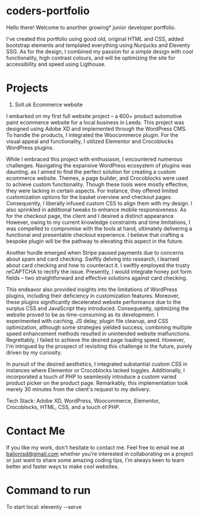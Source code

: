 # coders-portfolio

Hello there! Welcome to anorther growing* junior developer portfolio. 

I've created this portfolio using good old, original HTML and CSS, added bootstrap elements and templated everything using Nunjucks and Eleventy SSG. As for the design, I combined my passion for a simple design with cool functionality, high contrast colours, and will be optimizing the site for accessibility and speed using Ligthouse.
 
# Projects


1. Soll.uk Ecommerce website

I embarked on my first full website project – a 600+ product automotive paint ecommerce website for a local business in Leeds. This project was designed using Adobe XD and implemented through the WordPress CMS. To handle the products, I integrated the Woocommerce plugin. For the visual appeal and functionality, I utilized Elementor and Crocoblocks WordPress plugins.

While I embraced this project with enthusiasm, I encountered numerous challenges. Navigating the expansive WordPress ecosystem of plugins was daunting, as I aimed to find the perfect solution for creating a custom ecommerce website. Themes, a page builder, and Crocoblocks were used to achieve custom functionality. Though these tools were mostly effective, they were lacking in certain aspects. For instance, they offered limited customization options for the basket overview and checkout pages. Consequently, I liberally infused custom CSS to align them with my design. I also sprinkled in additional tweaks to enhance mobile responsiveness. As for the checkout page, the client and I desired a distinct appearance. However, owing to my current knowledge constraints and time limitations, I was compelled to compromise with the tools at hand, ultimately delivering a functional and presentable checkout experience. I believe that crafting a bespoke plugin will be the pathway to elevating this aspect in the future.

Another hurdle emerged when Stripe paused payments due to concerns about spam and card checking. Swiftly delving into research, I learned about card checking and how to counteract it. I swiftly employed the trusty reCAPTCHA to rectify the issue. Presently, I would integrate honey pot form fields – two straightforward and effective solutions against card checking.

This endeavor also provided insights into the limitations of WordPress plugins, including their deficiency in customization features. Moreover, these plugins significantly decelerated website performance due to the surplus CSS and JavaScript they introduced. Consequently, optimizing the website proved to be as time-consuming as its development. I experimented with caching, JS delay, plugin file cleanup, and CSS optimization, although some strategies yielded success, combining multiple speed enhancement methods resulted in unintended website malfunctions. Regrettably, I failed to achieve the desired page loading speed. However, I'm intrigued by the prospect of revisiting this challenge in the future, purely driven by my curiosity.

In pursuit of the desired aesthetics, I integrated substantial custom CSS in instances where Elementor or Crocoblocks lacked toggles. Additionally, I incorporated a touch of PHP to seamlessly introduce a custom varied product picker on the product page. Remarkably, this implementation took merely 30 minutes from the client's request to my delivery.

Tech Stack:
Adobe XD, WordPress, Woocommerce, Elementor, Crocoblocks, HTML, CSS, and a touch of PHP.

# Contact Me

If you like  my work, don't hesitate to contact me. Feel free to email me at balionisd@gmail.com whether you're interested in collaborating on a project or just want to share some amazing coding tips, I'm always keen to learn better and faster ways to make cool websites.


# Command to run

To start local:
eleventy --serve
